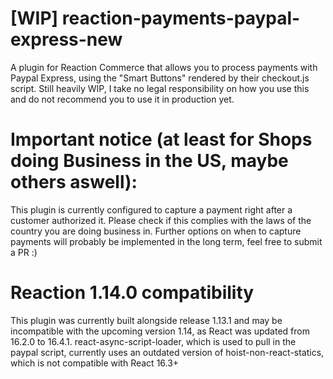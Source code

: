 # [WIP] reaction-payments-paypal-express-new
A plugin for Reaction Commerce that allows you to process payments with Paypal Express, using the "Smart Buttons" rendered by their checkout.js script.
Still heavily WIP, I take no legal responsibility on how you use this and do not recommend you to use it in production yet.

# Important notice (at least for Shops doing Business in the US, maybe others aswell):
This plugin is currently configured to capture a payment right after a customer authorized it.
Please check if this complies with the laws of the country you are doing business in.
Further options on when to capture payments will probably be implemented in the long term, feel free to submit a PR :)

# Reaction 1.14.0 compatibility
This plugin was currently built alongside release 1.13.1 and may be incompatible with the upcoming version 1.14, as React was updated from 16.2.0 to 16.4.1.
react-async-script-loader, which is used to pull in the paypal script, currently uses an outdated version of hoist-non-react-statics, which is not compatible with React 16.3+
